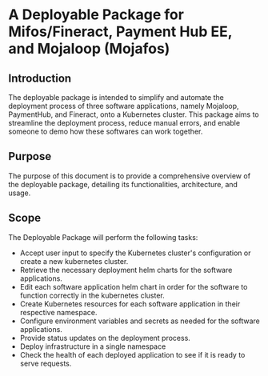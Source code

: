 # A Deployable Package for Mifos/Fineract, Payment Hub EE, and Mojaloop (Mojafos)

## Introduction

The deployable package is intended to simplify and automate the deployment process of three software applications, namely Mojaloop, PaymentHub, and Fineract, onto a Kubernetes cluster. This package aims to streamline the deployment process, reduce manual errors, and enable someone to demo how these softwares can work together. 

## Purpose

The purpose of this document is to provide a comprehensive overview of the deployable package, detailing its functionalities, architecture, and usage.

## Scope

The Deployable Package will perform the following tasks:

- Accept user input to specify the Kubernetes cluster's configuration or create a new kubernetes cluster. 
- Retrieve the necessary deployment helm charts for the software applications.
- Edit each software application helm chart in order for the software to function correctly in the kubernetes cluster.
- Create Kubernetes resources for each software application in their respective namespace.
- Configure environment variables and secrets as needed for the software applications.
- Provide status updates on the deployment process.
- Deploy infrastructure in a single namespace
- Check the health of each deployed application to see if it is ready to serve requests.
